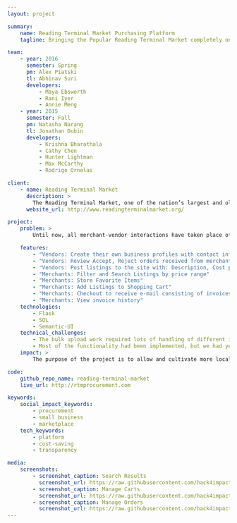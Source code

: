 ```yaml
---
layout: project

summary:
    name: Reading Terminal Market Purchasing Platform
    tagline: Bringing the Popular Reading Terminal Market completely online 

team:
    - year: 2016
      semester: Spring
      pm: Alex Piatski
      tl: Abhinav Suri
      developers:
          - Maya Ebsworth
          - Rani Iyer
          - Annie Meng
    - year: 2015
      semester: Fall
      pm: Natasha Narang
      tl: Jonathan Dubin
      developers:
          - Krishna Bharathala
          - Cathy Chen
          - Hunter Lightman
          - Max McCarthy
          - Rodrigo Ornelas

client:
    - name: Reading Terminal Market
      description: >
        The Reading Terminal Market, one of the nation’s largest and oldest public markets, is a 501(c)3 non-profit, with the following mission statement: To preserve the architectural and historical character, and function, of the Reading Terminal Market as an urban farmers' market; To provide a wide variety of produce, meat, fish, bakery and dairy products, and other raw and prepared food, brought to a public market in the center of the city by farmers, growers, producers and chefs; To maintain an environment that recognizes and celebrates the diversity of our citizens and fosters their interaction; To strengthen the historic link and mutual dependency of our rural and urban communities; and, To achieve this, while preserving the financial viability and achieving self-sufficiency for the Market.
      website_url: http://www.readingterminalmarket.org/

project:
    problem: >
        Until now, all merchant-vendor interactions have taken place offline. Our goals are to: Introduce greater transparency into the merchant-vendor market by making all vendor listings and prices available to merchants; Allow smaller vendors to be easily discovered; Discourage artificially high prices; and Make merchant-vendor interactions more efficient. We can do this by: Making all vendor listings and prices available to merchants; Providing separate accounts for vendors, merchants, and administrators; and Providing flexibility to constantly update product listings, invoices, and addition of new merchants and vendors into the community.

    features:
        - "Vendors: Create their own business profiles with contact information, address, business description, payment preferences"
        - "Vendors: Review Accept, Reject orders received from merchants. Email coming soon"
        - "Vendors: Post listings to the site with: Description, Cost per Unit, Availability"
        - "Merchants: Filter and Search Listings by price range"
        - "Merchants: Store Favorite Items"
        - "Merchants: Add Listings to Shopping Cart"
        - "Merchants: Checkout to receive e-mail consisting of invoices for each individual vendor in order to complete transactions offline"
        - "Merchants: View invoice history"
    technologies:
        - Flask
        - SQL
        - Semantic-UI
    technical_challenges:
        - The bulk upload work required lots of handling of different input data formats. Many edge cases were tried and tested.
        - Most of the functionality had been implemented, but we had yet to have vendors or merchants use the app. Their testing provided useful input for changes in the app.
    impact: >
        The purpose of the project is to allow and cultivate more local farmers, small "mom and pop vendors who would normally not be able to be a provider without a medium to reach all merchants in the market. By inviting these smaller vendors into bring locally grown, fresher products to market. Additionally it will give all of our merchants choices and allowing us to become more competitive for the Market as well as  to continue to give our customers the best choices.

code:
    github_repo_name: reading-terminal-market
    live_url: http://rtmprocurement.com

keywords:
    social_impact_keywords:
        - procurement
        - small business
        - marketplace
    tech_keywords:
        - platform
        - cost-saving
        - transparency

media:
    screenshots:
        - screenshot_caption: Search Results
          screenshot_url: https://raw.githubusercontent.com/hack4impact/project-screenshots/master/rtm/ss01.jpg
        - screenshot_caption: Manage Carts
          screenshot_url: https://raw.githubusercontent.com/hack4impact/project-screenshots/master/rtm/ss02.jpg
        - screenshot_caption: Manage Orders
          screenshot_url: https://raw.githubusercontent.com/hack4impact/project-screenshots/master/rtm/ss03.jpg
---
```

